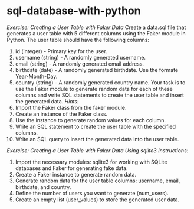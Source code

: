 # sql-database-with-python


*Exercise: Creating a User Table with Faker Data*
Create a data.sql file that generates a user table with 5 different columns using the Faker module in Python. The user table should have the following columns:
1. id (integer) - Primary key for the user.
2. username (string) - A randomly generated username.
3. email (string) - A randomly generated email address.
4. birthdate (date) - A randomly generated birthdate. Use the formate Year-Month-Day.
5. country (string) - A randomly generated country name.
Your task is to use the Faker module to generate random data for each of these columns and write SQL statements to create the user table and insert the generated data.
*Hints:*
1. Import the Faker class from the faker module.
2. Create an instance of the Faker class.
3. Use the instance to generate random values for each column.
4. Write an SQL statement to create the user table with the specified columns.
5. Write an SQL query to insert the generated data into the user table.

*Exercise: Creating a User Table with Faker Data Using sqlite3*
*Instructions:*
1. Import the necessary modules: sqlite3 for working with SQLite databases and Faker for generating fake data.
2. Create a Faker instance to generate random data.
3. Generate random data for the user table columns: username, email, birthdate, and country.
4. Define the number of users you want to generate (num_users).
5. Create an empty list (user_values) to store the generated user data.
